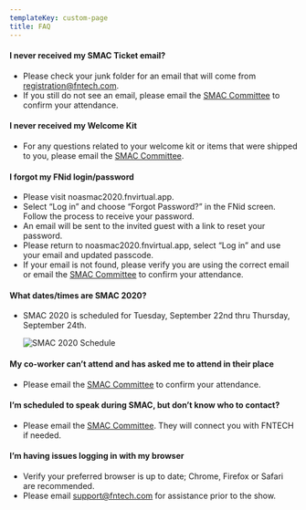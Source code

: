 ```yaml
---
templateKey: custom-page
title: FAQ
---
```

#### I never received my SMAC Ticket email?

* Please check your junk folder for an email that will come from registration@fntech.com.
* If you still do not see an email, please email the [SMAC Committee](mailto:SMACCommittee@noa.nintendo.com) to confirm your attendance.

#### I never received my Welcome Kit

* For any questions related to your welcome kit or items that were shipped to you, please email the [SMAC Committee](mailto:SMACCommittee@noa.nintendo.com).

#### I forgot my FNid login/password

* Please visit noasmac2020.fnvirtual.app. 
* Select “Log in” and choose “Forgot Password?” in the FNid screen. Follow the process to receive your password.   
* An email will be sent to the invited guest with a link to reset your password.
* Please return to noasmac2020.fnvirtual.app, select “Log in” and use your email and updated passcode. 
* If your email is not found, please verify you are using the correct email or email the [SMAC Committee](mailto:SMACCommittee@noa.nintendo.com) to confirm your attendance.

#### What dates/times are SMAC 2020?

* SMAC 2020 is scheduled for Tuesday, September 22nd thru Thursday, September 24th.

  ![SMAC 2020 Schedule](/img/nosmac-sched-sm.png "SMAC 2020 Schedule")

#### My co-worker can’t attend and has asked me to attend in their place

* Please email the [SMAC Committee](mailto:SMACCommittee@noa.nintendo.com) to confirm your attendance.

#### I’m scheduled to speak during SMAC, but don’t know who to contact?

* Please email the [SMAC Committee](mailto:SMACCommittee@noa.nintendo.com). They will connect you with FNTECH if needed. 

#### I’m having issues logging in with my browser

* Verify your preferred browser is up to date; Chrome, Firefox or Safari are recommended. 
* Please email [support@fntech.com](mailto:support@fntech.com) for assistance prior to the show.